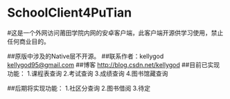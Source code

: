 # SchoolClient4PuTian
#这是一个外网访问莆田学院内网的安卓客户端，此客户端开源供学习使用，禁止任何商业目的。

##原版中涉及的Native层不开源。
##联系作者：kellygod <kellygod95@gmail.com>
##博客 http://blog.csdn.net/kellygod
##目前已实现功能：
1.课程表查询
2.考试查询
3.成绩查询
4.图书馆藏查询

##后期将实现功能：
1.社区分查询
2.图书借阅
3.待定
